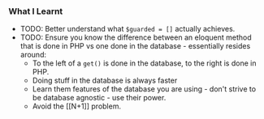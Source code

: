 ### What I Learnt
* TODO: Better understand what `$guarded = []` actually achieves.
* TODO: Ensure you know the difference between an eloquent method that is done in PHP vs one done in the database - essentially resides around:
	* To the left of a `get()` is done in the database, to the right is done in PHP.
	* Doing stuff in the database is always faster
	* Learn them features of the database you are using - don't strive to be database agnostic - use their power.
	* Avoid the [[N+1]] problem.